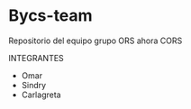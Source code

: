 # Bycs-team

Repositorio del equipo grupo ORS ahora CORS

INTEGRANTES

- Omar 
- Sindry 
- Carlagreta
